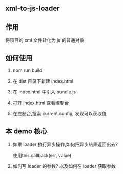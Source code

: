 ## xml-to-js-loader

## 作用

将项目的 xml 文件转化为 js 的普通对象

## 如何使用

1. npm run build

2. 在 dist 目录下新建 index.html 

3. 在 index.html 中引入 bundle.js

4. 打开 index.html 查看控制台

5. 在控制台,搜索 current config, 发现可以获取值

## 本 demo 核心

1. 如果 loader 执行异步操作,如何把异步结果返回出去?

    使用this.callback(err, value)

2. 如何写 loader 的参数? 以及如何在 loader 获取参数


